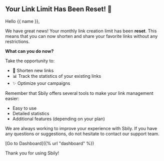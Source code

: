 ## Your Link Limit Has Been Reset! 🎉

Hello {{ name }},

We have great news! Your monthly link creation limit has been **reset**. This means that you can now shorten and share your favorite links without any restrictions.

**What can you do now?**

Take the opportunity to:

- 🔗 Shorten new links
- 📊 Track the statistics of your existing links
- ✨ Optimize your campaigns

Remember that Sbily offers several tools to make your link management easier:

- Easy to use
- Detailed statistics
- Additional features (depending on your plan)

We are always working to improve your experience with Sbily. If you have any questions or suggestions, do not hesitate to contact our support team.

[Go to Dashboard]({% url "dashboard" %})

Thank you for using Sbily!
